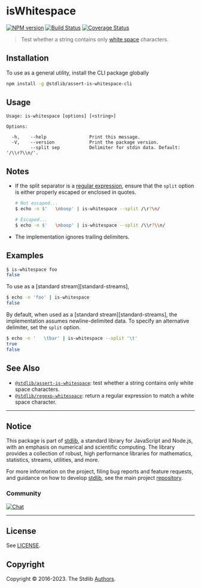 <!--

@license Apache-2.0

Copyright (c) 2018 The Stdlib Authors.

Licensed under the Apache License, Version 2.0 (the "License");
you may not use this file except in compliance with the License.
You may obtain a copy of the License at

   http://www.apache.org/licenses/LICENSE-2.0

Unless required by applicable law or agreed to in writing, software
distributed under the License is distributed on an "AS IS" BASIS,
WITHOUT WARRANTIES OR CONDITIONS OF ANY KIND, either express or implied.
See the License for the specific language governing permissions and
limitations under the License.

-->

# isWhitespace

[![NPM version][npm-image]][npm-url] [![Build Status][test-image]][test-url] [![Coverage Status][coverage-image]][coverage-url] <!-- [![dependencies][dependencies-image]][dependencies-url] -->

> Test whether a string contains only [white space][whitespace] characters.











<section class="cli">



<section class="installation">

## Installation

To use as a general utility, install the CLI package globally

```bash
npm install -g @stdlib/assert-is-whitespace-cli
```

</section>

<!-- CLI usage documentation. -->

<section class="usage">

## Usage

```text
Usage: is-whitespace [options] [<string>]

Options:

  -h,    --help                Print this message.
  -V,    --version             Print the package version.
         --split sep           Delimiter for stdin data. Default: '/\\r?\\n/'.
```

</section>

<!-- /.usage -->

<!-- CLI usage notes. Make sure to keep an empty line after the `section` element and another before the `/section` close. -->

<section class="notes">

## Notes

-   If the split separator is a [regular expression][mdn-regexp], ensure that the `split` option is either properly escaped or enclosed in quotes.

    ```bash
    # Not escaped...
    $ echo -n $'   \nboop' | is-whitespace --split /\r?\n/

    # Escaped...
    $ echo -n $'   \nboop' | is-whitespace --split /\\r?\\n/
    ```

-   The implementation ignores trailing delimiters.

</section>

<!-- /.notes -->

<section class="examples">

## Examples

```bash
$ is-whitespace foo
false
```

To use as a [standard stream][standard-streams],

```bash
$ echo -n 'foo' | is-whitespace
false
```

By default, when used as a [standard stream][standard-streams], the implementation assumes newline-delimited data. To specify an alternative delimiter, set the `split` option.

```bash
$ echo -n '   \tbar' | is-whitespace --split '\t'
true
false
```

</section>

<!-- /.examples -->

</section>

<!-- /.cli -->


<!-- Section for related `stdlib` packages. Do not manually edit this section, as it is automatically populated. -->

<section class="related">

## See Also

-   <span class="package-name">[`@stdlib/assert-is-whitespace`][@stdlib/assert-is-whitespace]</span><span class="delimiter">: </span><span class="description">test whether a string contains only white space characters.</span>
-   <span class="package-name">[`@stdlib/regexp-whitespace`][@stdlib/regexp/whitespace]</span><span class="delimiter">: </span><span class="description">return a regular expression to match a white space character.</span>

</section>

<!-- /.related -->

<!-- Section for all links. Make sure to keep an empty line after the `section` element and another before the `/section` close. -->


<section class="main-repo" >

* * *

## Notice

This package is part of [stdlib][stdlib], a standard library for JavaScript and Node.js, with an emphasis on numerical and scientific computing. The library provides a collection of robust, high performance libraries for mathematics, statistics, streams, utilities, and more.

For more information on the project, filing bug reports and feature requests, and guidance on how to develop [stdlib][stdlib], see the main project [repository][stdlib].

### Community

[![Chat][chat-image]][chat-url]

---

## License

See [LICENSE][stdlib-license].


## Copyright

Copyright &copy; 2016-2023. The Stdlib [Authors][stdlib-authors].

</section>

<!-- /.stdlib -->

<!-- Section for all links. Make sure to keep an empty line after the `section` element and another before the `/section` close. -->

<section class="links">

[npm-image]: http://img.shields.io/npm/v/@stdlib/assert-is-whitespace-cli.svg
[npm-url]: https://npmjs.org/package/@stdlib/assert-is-whitespace-cli

[test-image]: https://github.com/stdlib-js/assert-is-whitespace/actions/workflows/test.yml/badge.svg?branch=main
[test-url]: https://github.com/stdlib-js/assert-is-whitespace/actions/workflows/test.yml?query=branch:main

[coverage-image]: https://img.shields.io/codecov/c/github/stdlib-js/assert-is-whitespace/main.svg
[coverage-url]: https://codecov.io/github/stdlib-js/assert-is-whitespace?branch=main

<!--

[dependencies-image]: https://img.shields.io/david/stdlib-js/assert-is-whitespace.svg
[dependencies-url]: https://david-dm.org/stdlib-js/assert-is-whitespace/main

-->

[chat-image]: https://img.shields.io/gitter/room/stdlib-js/stdlib.svg
[chat-url]: https://gitter.im/stdlib-js/stdlib/

[stdlib]: https://github.com/stdlib-js/stdlib

[stdlib-authors]: https://github.com/stdlib-js/stdlib/graphs/contributors

[cli-section]: https://github.com/stdlib-js/assert-is-whitespace#cli
[cli-url]: https://github.com/stdlib-js/assert-is-whitespace/tree/cli
[@stdlib/assert-is-whitespace]: https://github.com/stdlib-js/assert-is-whitespace/tree/main

[umd]: https://github.com/umdjs/umd
[es-module]: https://developer.mozilla.org/en-US/docs/Web/JavaScript/Guide/Modules

[deno-url]: https://github.com/stdlib-js/assert-is-whitespace/tree/deno
[umd-url]: https://github.com/stdlib-js/assert-is-whitespace/tree/umd
[esm-url]: https://github.com/stdlib-js/assert-is-whitespace/tree/esm
[branches-url]: https://github.com/stdlib-js/assert-is-whitespace/blob/main/branches.md

[stdlib-license]: https://raw.githubusercontent.com/stdlib-js/assert-is-whitespace/main/LICENSE

[whitespace]: https://en.wikipedia.org/wiki/Whitespace_character

[mdn-regexp]: https://developer.mozilla.org/en-US/docs/Web/JavaScript/Guide/Regular_Expressions

<!-- <related-links> -->

[@stdlib/regexp/whitespace]: https://github.com/stdlib-js/regexp-whitespace

<!-- </related-links> -->

</section>

<!-- /.links -->
